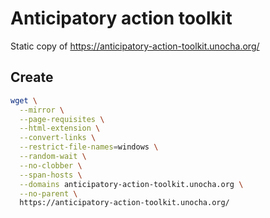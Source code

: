 # Anticipatory action toolkit

Static copy of https://anticipatory-action-toolkit.unocha.org/

## Create

```bash
wget \
  --mirror \
  --page-requisites \
  --html-extension \
  --convert-links \
  --restrict-file-names=windows \
  --random-wait \
  --no-clobber \
  --span-hosts \
  --domains anticipatory-action-toolkit.unocha.org \
  --no-parent \
  https://anticipatory-action-toolkit.unocha.org/
```

